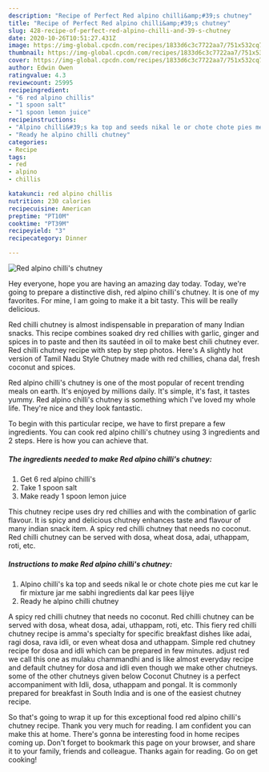 ```yaml
---
description: "Recipe of Perfect Red alpino chilli&amp;#39;s chutney"
title: "Recipe of Perfect Red alpino chilli&amp;#39;s chutney"
slug: 428-recipe-of-perfect-red-alpino-chilli-and-39-s-chutney
date: 2020-10-26T10:51:27.431Z
image: https://img-global.cpcdn.com/recipes/1833d6c3c7722aa7/751x532cq70/red-alpino-chillis-chutney-recipe-main-photo.jpg
thumbnail: https://img-global.cpcdn.com/recipes/1833d6c3c7722aa7/751x532cq70/red-alpino-chillis-chutney-recipe-main-photo.jpg
cover: https://img-global.cpcdn.com/recipes/1833d6c3c7722aa7/751x532cq70/red-alpino-chillis-chutney-recipe-main-photo.jpg
author: Edwin Owen
ratingvalue: 4.3
reviewcount: 25995
recipeingredient:
- "6 red alpino chillis"
- "1 spoon salt"
- "1 spoon lemon juice"
recipeinstructions:
- "Alpino chilli&#39;s ka top and seeds nikal le or chote chote pies me cut kar le fir mixture jar me sabhi ingredients dal kar pees lijiye"
- "Ready he alpino chilli chutney"
categories:
- Recipe
tags:
- red
- alpino
- chillis

katakunci: red alpino chillis 
nutrition: 230 calories
recipecuisine: American
preptime: "PT10M"
cooktime: "PT39M"
recipeyield: "3"
recipecategory: Dinner

---
```



![Red alpino chilli&#39;s chutney](https://img-global.cpcdn.com/recipes/1833d6c3c7722aa7/751x532cq70/red-alpino-chillis-chutney-recipe-main-photo.jpg)

Hey everyone, hope you are having an amazing day today. Today, we're going to prepare a distinctive dish, red alpino chilli&#39;s chutney. It is one of my favorites. For mine, I am going to make it a bit tasty. This will be really delicious.

Red chilli chutney is almost indispensable in preparation of many Indian snacks. This recipe combines soaked dry red chillies with garlic, ginger and spices in to paste and then its sautéed in oil to make best chili chutney ever. Red chilli chutney recipe with step by step photos. Here&#39;s A slightly hot version of Tamil Nadu Style Chutney made with red chillies, chana dal, fresh coconut and spices.

Red alpino chilli&#39;s chutney is one of the most popular of recent trending meals on earth. It's enjoyed by millions daily. It's simple, it's fast, it tastes yummy. Red alpino chilli&#39;s chutney is something which I've loved my whole life. They're nice and they look fantastic.


To begin with this particular recipe, we have to first prepare a few ingredients. You can cook red alpino chilli&#39;s chutney using 3 ingredients and 2 steps. Here is how you can achieve that.

<!--inarticleads1-->

##### The ingredients needed to make Red alpino chilli&#39;s chutney:

1. Get 6 red alpino chilli&#39;s
1. Take 1 spoon salt
1. Make ready 1 spoon lemon juice


This chutney recipe uses dry red chillies and with the combination of garlic flavour. It is spicy and delicious chutney enhances taste and flavour of many indian snack item. A spicy red chilli chutney that needs no coconut. Red chilli chutney can be served with dosa, wheat dosa, adai, uthappam, roti, etc. 

<!--inarticleads2-->

##### Instructions to make Red alpino chilli&#39;s chutney:

1. Alpino chilli&#39;s ka top and seeds nikal le or chote chote pies me cut kar le fir mixture jar me sabhi ingredients dal kar pees lijiye
1. Ready he alpino chilli chutney


A spicy red chilli chutney that needs no coconut. Red chilli chutney can be served with dosa, wheat dosa, adai, uthappam, roti, etc. This fiery red chilli chutney recipe is amma&#39;s specialty for specific breakfast dishes like adai, ragi dosa, rava idli, or even wheat dosa and uthappam. Simple red chutney recipe for dosa and idli which can be prepared in few minutes. adjust red we call this one as mulaku chammandhi and is like almost everyday recipe and default chutney for dosa and idli even though we make other chutneys. some of the other chutneys given below Coconut Chutney is a perfect accompaniment with Idli, dosa, uthappam and pongal. It is commonly prepared for breakfast in South India and is one of the easiest chutney recipe. 

So that's going to wrap it up for this exceptional food red alpino chilli&#39;s chutney recipe. Thank you very much for reading. I am confident you can make this at home. There's gonna be interesting food in home recipes coming up. Don't forget to bookmark this page on your browser, and share it to your family, friends and colleague. Thanks again for reading. Go on get cooking!
